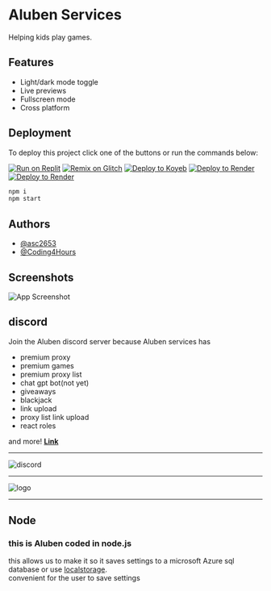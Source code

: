 
# Aluben Services

Helping kids play games.


## Features

- Light/dark mode toggle
- Live previews
- Fullscreen mode
- Cross platform
## Deployment

To deploy this project click one of the buttons or run the commands below: 

[![Run on Replit](https://binbashbanana.github.io/deploy-buttons/buttons/remade/replit.svg)](https://replit.com/github/Aluben-service/Aluben-Node)
[![Remix on Glitch](https://binbashbanana.github.io/deploy-buttons/buttons/remade/glitch.svg)](https://glitch.com/edit/#!/import/github/Aluben-service/Aluben-Node)
[![Deploy to Koyeb](https://binbashbanana.github.io/deploy-buttons/buttons/remade/koyeb.svg)](https://app.koyeb.com/deploy?type=git&repository=github.com/Aluben-service/Aluben-Node&branch=main&name=Ultraviolet-App)
[![Deploy to Render](https://binbashbanana.github.io/deploy-buttons/buttons/remade/cyclic.svg)](https://app.cyclic.sh/api/app/deploy/Aluben-service/Aluben-Node)
[![Deploy to Render](https://binbashbanana.github.io/deploy-buttons/buttons/remade/render.svg)](https://render.com/deploy?repo=https://github.com/Aluben-service/Aluben-Node)

```bash
npm i
npm start
```
## Authors

- [@asc2653](https://www.github.com/asc2563)
- [@Coding4Hours](https://www.github.com/Coding4Hours)


## Screenshots

![App Screenshot](https://via.placeholder.com/468x300?text=App+Screenshot+Here)


## discord

Join the Aluben discord server because Aluben services has

- premium proxy
- premium games
- premium proxy list
- chat gpt bot(not yet)
- giveaways
- blackjack
- link upload
- proxy list link upload
- react roles

and more!
[**Link**](https://is.gd/Alubendiscord)

---

![discord](https://cdn.jsdelivr.net/gh/Aluben-service/Aluben_icons//discord.png)

---

![logo](https://cdn.jsdelivr.net/gh/Aluben-service/Aluben_icons//logo.jpeg)

---

## Node

### this is Aluben coded in node.js

this allows us to make it so it saves settings to a microsoft Azure sql database or use [localstorage](https://developer.mozilla.org/en-US/docs/Web/API/Window/localStorage).  
convenient for the user to save settings
